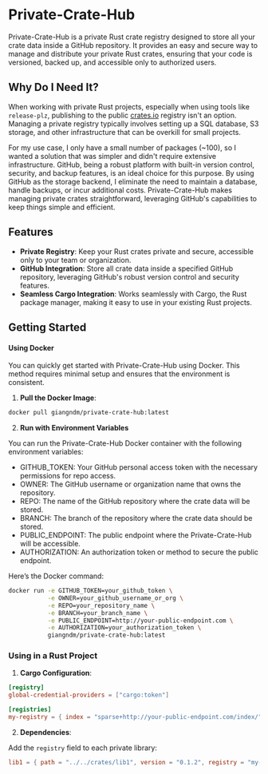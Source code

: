 # Private-Crate-Hub

Private-Crate-Hub is a private Rust crate registry designed to store all your crate data inside a GitHub repository. It provides an easy and secure way to manage and distribute your private Rust crates, ensuring that your code is versioned, backed up, and accessible only to authorized users.

## Why Do I Need It?

When working with private Rust projects, especially when using tools like `release-plz`, publishing to the public [crates.io](https://crates.io) registry isn't an option. Managing a private registry typically involves setting up a SQL database, S3 storage, and other infrastructure that can be overkill for small projects.

For my use case, I only have a small number of packages (~100), so I wanted a solution that was simpler and didn't require extensive infrastructure. GitHub, being a robust platform with built-in version control, security, and backup features, is an ideal choice for this purpose. By using GitHub as the storage backend, I eliminate the need to maintain a database, handle backups, or incur additional costs. Private-Crate-Hub makes managing private crates straightforward, leveraging GitHub's capabilities to keep things simple and efficient.

## Features

- **Private Registry**: Keep your Rust crates private and secure, accessible only to your team or organization.
- **GitHub Integration**: Store all crate data inside a specified GitHub repository, leveraging GitHub's robust version control and security features.
- **Seamless Cargo Integration**: Works seamlessly with Cargo, the Rust package manager, making it easy to use in your existing Rust projects.

## Getting Started

#### Using Docker

You can quickly get started with Private-Crate-Hub using Docker. This method requires minimal setup and ensures that the environment is consistent.

1. **Pull the Docker Image**:

```bash
docker pull giangndm/private-crate-hub:latest
```

2. **Run with Environment Variables**

You can run the Private-Crate-Hub Docker container with the following environment variables:

- GITHUB_TOKEN: Your GitHub personal access token with the necessary permissions for repo access.
- OWNER: The GitHub username or organization name that owns the repository.
- REPO: The name of the GitHub repository where the crate data will be stored.
- BRANCH: The branch of the repository where the crate data should be stored.
- PUBLIC_ENDPOINT: The public endpoint where the Private-Crate-Hub will be accessible.
- AUTHORIZATION: An authorization token or method to secure the public endpoint.

Here’s the Docker command:

```bash
docker run -e GITHUB_TOKEN=your_github_token \
           -e OWNER=your_github_username_or_org \
           -e REPO=your_repository_name \
           -e BRANCH=your_branch_name \
           -e PUBLIC_ENDPOINT=http://your-public-endpoint.com \
           -e AUTHORIZATION=your_authorization_token \
           giangndm/private-crate-hub:latest
```

### Using in a Rust Project

1. **Cargo Configuration**:

```toml
[registry]
global-credential-providers = ["cargo:token"]

[registries]
my-registry = { index = "sparse+http://your-public-endpoint.com/index/" }
```

2. **Dependencies**:

Add the `registry` field to each private library:

```toml
lib1 = { path = "../../crates/lib1", version = "0.1.2", registry = "my-registry" }
```
